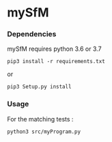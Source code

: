 # mySfM

### Dependencies
mySfM requires python 3.6 or 3.7 

    pip3 install -r requirements.txt

or

    pip3 Setup.py install

### Usage

For the matching tests :

    python3 src/myProgram.py